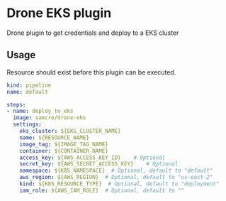# Drone EKS plugin

Drone plugin to get credentials and deploy to a EKS cluster

## Usage

Resource should exist before this plugin can be executed.

```yaml
kind: pipeline
name: default

steps:
- name: deploy_to_eks
  image: samcre/drone-eks
  settings:
    eks_cluster: ${EKS_CLUSTER_NAME}
    name: ${RESOURCE_NAME}
    image_tag: ${IMAGE_TAG_NAME}
    container: ${CONTAINER_NAME}
    access_key: ${AWS_ACCESS_KEY_ID}    # Optional
    secret_key: ${AWS_SECRET_ACCESS_KEY}    # Optional
    namespace: ${K8S_NAMESPACE}  # Optional, default to "default"
    aws_region: ${AWS_REGION}  # Optional, default to "us-east-2"
    kind: ${K8S_RESOURCE_TYPE}  # Optional, default to "deployment"
    iam_role: ${AWS_IAM_ROLE}  # Optional, default to ""

```
